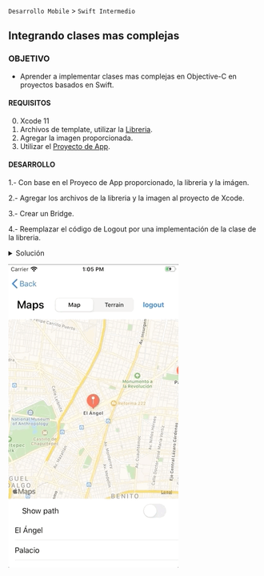  
 
`Desarrollo Mobile` > `Swift Intermedio`
	
## Integrando clases mas complejas

### OBJETIVO 

- Aprender a implementar clases mas complejas en Objective-C en proyectos basados en Swift.

#### REQUISITOS 

0. Xcode 11
1. Archivos de template, utilizar la [Libreria](library).
2. Agregar la imagen proporcionada.
3. Utilizar el [Proyecto de App](appcode).

#### DESARROLLO

1.- Con base en el Proyeco de App proporcionado, la libreria y la imágen.

2.- Agregar los archivos de la libreria y la imagen al proyecto de Xcode.

3.- Crear un Bridge.

4.- Reemplazar el código de Logout por una implementación de la clase de la libreria.

<details>
	<summary>Solución</summary>
	<p> Una vez realizado los pasos 1 al 3, nos dirigimos al MainViewController. En la función de logout implementamos:</p>

```
	 let alert: VSAlertController = VSAlertController(title: "title",
                                                     message: "message",
                                                     image: UIImage(named: "bedu"),
                                                     preferredStyle: .alert)!
    let action: VSAlertAction = VSAlertAction(title: "Close",
                                              style: .cancel,
                                              action: nil)!
    alert.add(action)
    self.present(alert, animated: true, completion: nil)
```
</details> 

![](0.gif)


